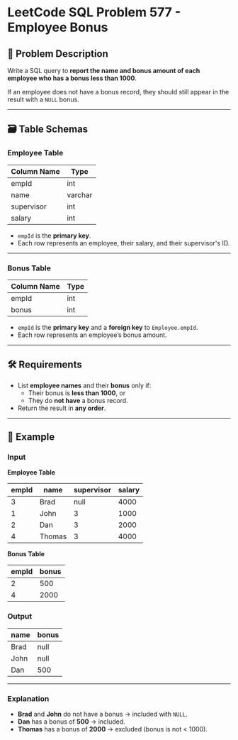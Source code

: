 # LeetCode SQL Problem 577 - Employee Bonus

## 📘 Problem Description

Write a SQL query to **report the name and bonus amount of each employee who has a bonus less than 1000**.

If an employee does not have a bonus record, they should still appear in the result with a `NULL` bonus.

---

## 🗃️ Table Schemas

### Employee Table

| Column Name | Type    |
|-------------|---------|
| empId       | int     |
| name        | varchar |
| supervisor  | int     |
| salary      | int     |

- `empId` is the **primary key**.
- Each row represents an employee, their salary, and their supervisor's ID.

---

### Bonus Table

| Column Name | Type |
|-------------|------|
| empId       | int  |
| bonus       | int  |

- `empId` is the **primary key** and a **foreign key** to `Employee.empId`.
- Each row represents an employee’s bonus amount.

---

## 🛠️ Requirements

- List **employee names** and their **bonus** only if:
    - Their bonus is **less than 1000**, or
    - They do **not have** a bonus record.
- Return the result in **any order**.

---

## 🧪 Example

### Input

**Employee Table**

| empId | name   | supervisor | salary |
|-------|--------|------------|--------|
| 3     | Brad   | null       | 4000   |
| 1     | John   | 3          | 1000   |
| 2     | Dan    | 3          | 2000   |
| 4     | Thomas | 3          | 4000   |

**Bonus Table**

| empId | bonus |
|-------|-------|
| 2     | 500   |
| 4     | 2000  |

### Output

| name  | bonus |
|-------|-------|
| Brad  | null  |
| John  | null  |
| Dan   | 500   |

---

### Explanation

- **Brad** and **John** do not have a bonus → included with `NULL`.
- **Dan** has a bonus of **500** → included.
- **Thomas** has a bonus of **2000** → excluded (bonus is not < 1000).
